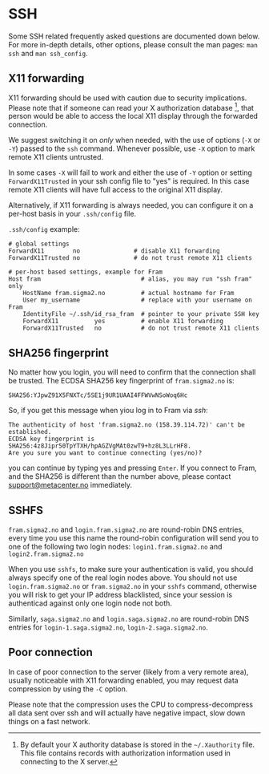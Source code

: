 # SSH

Some SSH related frequently asked questions are documented down below.
For more in-depth details, other options, please consult the man pages: 
`man ssh` and `man ssh_config`.

## X11 forwarding

X11 forwarding should be used with caution due to security implications. Please
note that if someone can read your X authorization database [^1], that person 
would be able to access the local X11 display through the forwarded connection.

We suggest switching it on *only* when needed, with the use of options (`-X` or 
`-Y`)  passed to the `ssh` command. Whenever possible, use `-X` option to mark
remote X11 clients untrusted.

In some cases `-X` will fail to work and either the use of `-Y` option or 
setting `ForwardX11Trusted` in your ssh config file to "yes" is required. In 
this case remote X11 clients will have full access to the original X11 display.

Alternatively, if X11 forwarding is always needed, you can configure it on a 
per-host basis in your `.ssh/config` file.

`.ssh/config` example:

```
# global settings
ForwardX11        no               # disable X11 forwarding
ForwardX11Trusted no               # do not trust remote X11 clients

# per-host based settings, example for Fram
Host fram                            # alias, you may run "ssh fram" only
	HostName fram.sigma2.no          # actual hostname for Fram
	User my_username                 # replace with your username on Fram
	IdentityFile ~/.ssh/id_rsa_fram  # pointer to your private SSH key
	ForwardX11          yes          # enable X11 forwarding
	ForwardX11Trusted	no           # do not trust remote X11 clients
```

## SHA256 fingerprint

No matter how you login, you will need to confirm that the connection shall be trusted. The ECDSA SHA256 key fingerprint of  `fram.sigma2.no` is:

    SHA256:YJpwZ91X5FNXTc/5SE1j9UR1UAAI4FFWVwNSoWoq6Hc

So, if you get this message when yiou log in to Fram via *ssh*:

    The authenticity of host 'fram.sigma2.no (158.39.114.72)' can't be established.
    ECDSA key fingerprint is SHA256:4z8Jipr50TpYTXH/hpAGZVgMAt0zwT9+hz8L3LLrHF8.
    Are you sure you want to continue connecting (yes/no)?

you can continue by typing yes and pressing `Enter`. If you connect to Fram, and the SHA256 is different than the number above, please contact support@metacenter.no immediately.

## SSHFS 

`fram.sigma2.no` and `login.fram.sigma2.no` are round-robin DNS
entries, every time you use this name the round-robin configuration
will send you to one of the following two login nodes:
`login1.fram.sigma2.no` and `login2.fram.sigma2.no`

When you use `sshfs`, to make sure your authentication is valid, you
should always specify one of the real login nodes above.  You should
not use `login.fram.sigma2.no` or `fram.sigma2.no` in your `sshfs`
command, otherwise you will risk to get your IP address blacklisted,
since your session is authenticad against only one login node not
both.

Similarly, `saga.sigma2.no` and `login.saga.sigma2.no` are round-robin
DNS entries for `login-1.saga.sigma2.no`, `login-2.saga.sigma2.no`.
   

## Poor connection

In case of poor connection to the server (likely from a very remote area),
usually noticeable with X11 forwarding enabled, you may request data 
compression by using the `-C` option.

Please note that the compression uses the CPU to compress-decompress all data
sent over ssh and will actually have negative impact, slow down things on a 
fast network.



[^1]: By default your X authority database is stored in the `~/.Xauthority` file. This file contains records with authorization information used in connecting to the X server.
